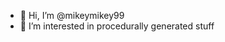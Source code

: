 - 👋 Hi, I’m @mikeymikey99
- 👀 I’m interested in procedurally generated stuff
<!---
mikeymikey99/mikeymikey99 is a ✨ special ✨ repository because its `README.md` (this file) appears on your GitHub profile.
You can click the Preview link to take a look at your changes.
--->
